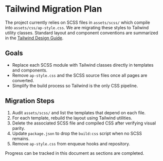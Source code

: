 # Tailwind Migration Plan

The project currently relies on SCSS files in `assets/scss/` which compile into
`assets/css/ap-style.css`. We are migrating these styles to Tailwind utility
classes. Standard layout and component conventions are summarized in the
[Tailwind Design Guide](tailwind-design-guide.md).

## Goals
- Replace each SCSS module with Tailwind classes directly in templates and
  components.
- Remove `ap-style.css` and the SCSS source files once all pages are converted.
- Simplify the build process so Tailwind is the only CSS pipeline.

## Migration Steps
1. Audit `assets/scss/` and list the templates that depend on each file.
2. For each template, rebuild the layout using Tailwind utilities.
3. Delete the associated SCSS file and compiled CSS after verifying visual
   parity.
4. Update `package.json` to drop the `build:css` script when no SCSS remains.
5. Remove `ap-style.css` from enqueue hooks and repository.

Progress can be tracked in this document as sections are completed.

